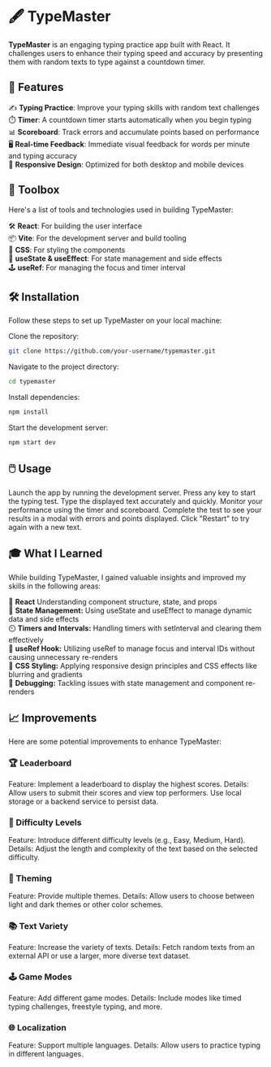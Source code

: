 # 🖋️ TypeMaster

**TypeMaster** is an engaging typing practice app built with React. It challenges users to enhance their typing speed and accuracy by presenting them with random texts to type against a countdown timer.

## 🚀 Features

✍️ **Typing Practice**: Improve your typing skills with random text challenges<br>
⏱️ **Timer**: A countdown timer starts automatically when you begin typing<br>
📊 **Scoreboard**: Track errors and accumulate points based on performance<br>
🖥️ **Real-time Feedback**: Immediate visual feedback for words per minute and typing accuracy<br>
📱 **Responsive Design**: Optimized for both desktop and mobile devices<br>

## 🧰 Toolbox

Here's a list of tools and technologies used in building TypeMaster:

🛠️ **React**: For building the user interface<br>
📦 **Vite**: For the development server and build tooling<br>
💅 **CSS**: For styling the components<br>
🔄 **useState & useEffect**: For state management and side effects<br>
🕹️ **useRef**: For managing the focus and timer interval<br>

## 🛠️ Installation

Follow these steps to set up TypeMaster on your local machine:

Clone the repository:
   ```bash
   git clone https://github.com/your-username/typemaster.git
   ```
Navigate to the project directory:
   ```bash
cd typemaster
```
Install dependencies:
   ```bash
npm install
```
Start the development server:
   ```bash
npm start dev
```

## 🖱️ Usage

Launch the app by running the development server.
Press any key to start the typing test.
Type the displayed text accurately and quickly.
Monitor your performance using the timer and scoreboard.
Complete the test to see your results in a modal with errors and points displayed.
Click "Restart" to try again with a new text.

## 🎓 What I Learned

While building TypeMaster, I gained valuable insights and improved my skills in the following areas:

📜 **React** Understanding component structure, state, and props<br>
🎯 **State Management:** Using useState and useEffect to manage dynamic data and side effects<br>
⏲️ **Timers and Intervals:** Handling timers with setInterval and clearing them effectively<br>
🔄 **useRef Hook:** Utilizing useRef to manage focus and interval IDs without causing unnecessary re-renders<br>
🎨 **CSS Styling:** Applying responsive design principles and CSS effects like blurring and gradients<br>
🧪 **Debugging:** Tackling issues with state management and component re-renders<br>

## 📈 Improvements
Here are some potential improvements to enhance TypeMaster:

### 🏆 Leaderboard

Feature: Implement a leaderboard to display the highest scores.
Details: Allow users to submit their scores and view top performers. Use local storage or a backend service to persist data.

### 🎯 Difficulty Levels

Feature: Introduce different difficulty levels (e.g., Easy, Medium, Hard).
Details: Adjust the length and complexity of the text based on the selected difficulty.

### 🎨 Theming

Feature: Provide multiple themes.
Details: Allow users to choose between light and dark themes or other color schemes.

### 📚 Text Variety

Feature: Increase the variety of texts.
Details: Fetch random texts from an external API or use a larger, more diverse text dataset.

### 🕹️ Game Modes

Feature: Add different game modes.
Details: Include modes like timed typing challenges, freestyle typing, and more.

### 🌐 Localization

Feature: Support multiple languages.
Details: Allow users to practice typing in different languages.
